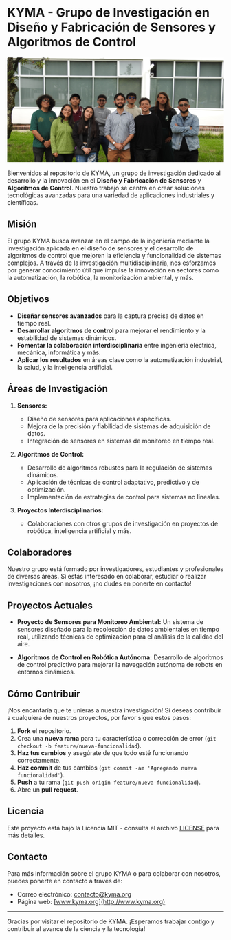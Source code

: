 # KYMA - Grupo de Investigación en Diseño y Fabricación de Sensores y Algoritmos de Control

<p style="align: center">
<img src="https://github.com/kyma-un/.github/blob/main/profile/home%402x.jpg" /> 
</p>

Bienvenidos al repositorio de KYMA, un grupo de investigación dedicado al desarrollo y la innovación en el **Diseño y Fabricación de Sensores** y **Algoritmos de Control**. Nuestro trabajo se centra en crear soluciones tecnológicas avanzadas para una variedad de aplicaciones industriales y científicas.

## Misión

El grupo KYMA busca avanzar en el campo de la ingeniería mediante la investigación aplicada en el diseño de sensores y el desarrollo de algoritmos de control que mejoren la eficiencia y funcionalidad de sistemas complejos. A través de la investigación multidisciplinaria, nos esforzamos por generar conocimiento útil que impulse la innovación en sectores como la automatización, la robótica, la monitorización ambiental, y más.

## Objetivos

- **Diseñar sensores avanzados** para la captura precisa de datos en tiempo real.
- **Desarrollar algoritmos de control** para mejorar el rendimiento y la estabilidad de sistemas dinámicos.
- **Fomentar la colaboración interdisciplinaria** entre ingeniería eléctrica, mecánica, informática y más.
- **Aplicar los resultados** en áreas clave como la automatización industrial, la salud, y la inteligencia artificial.

## Áreas de Investigación

1. **Sensores:**
   - Diseño de sensores para aplicaciones específicas.
   - Mejora de la precisión y fiabilidad de sistemas de adquisición de datos.
   - Integración de sensores en sistemas de monitoreo en tiempo real.

2. **Algoritmos de Control:**
   - Desarrollo de algoritmos robustos para la regulación de sistemas dinámicos.
   - Aplicación de técnicas de control adaptativo, predictivo y de optimización.
   - Implementación de estrategias de control para sistemas no lineales.

3. **Proyectos Interdisciplinarios:**
   - Colaboraciones con otros grupos de investigación en proyectos de robótica, inteligencia artificial y más.

## Colaboradores

Nuestro grupo está formado por investigadores, estudiantes y profesionales de diversas áreas. Si estás interesado en colaborar, estudiar o realizar investigaciones con nosotros, ¡no dudes en ponerte en contacto!

## Proyectos Actuales

- **Proyecto de Sensores para Monitoreo Ambiental:**
  Un sistema de sensores diseñado para la recolección de datos ambientales en tiempo real, utilizando técnicas de optimización para el análisis de la calidad del aire.

- **Algoritmos de Control en Robótica Autónoma:**
  Desarrollo de algoritmos de control predictivo para mejorar la navegación autónoma de robots en entornos dinámicos.

## Cómo Contribuir

¡Nos encantaría que te unieras a nuestra investigación! Si deseas contribuir a cualquiera de nuestros proyectos, por favor sigue estos pasos:

1. **Fork** el repositorio.
2. Crea una **nueva rama** para tu característica o corrección de error (`git checkout -b feature/nueva-funcionalidad`).
3. **Haz tus cambios** y asegúrate de que todo esté funcionando correctamente.
4. **Haz commit** de tus cambios (`git commit -am 'Agregando nueva funcionalidad'`).
5. **Push** a tu rama (`git push origin feature/nueva-funcionalidad`).
6. Abre un **pull request**.

## Licencia

Este proyecto está bajo la Licencia MIT - consulta el archivo [LICENSE](LICENSE) para más detalles.

## Contacto

Para más información sobre el grupo KYMA o para colaborar con nosotros, puedes ponerte en contacto a través de:

- Correo electrónico: [contacto@kyma.org](mailto:contacto@kyma.org)
- Página web: [www.kyma.org](http://www.kyma.org)

---

Gracias por visitar el repositorio de KYMA. ¡Esperamos trabajar contigo y contribuir al avance de la ciencia y la tecnología!

